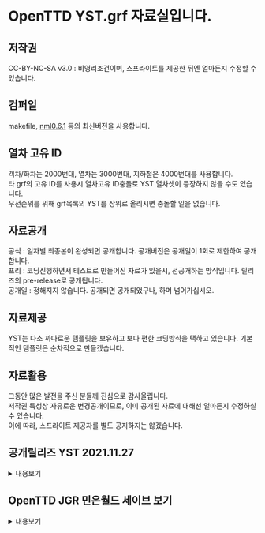 # OpenTTD YST.grf 자료실입니다.
## 저작권
 CC-BY-NC-SA v3.0 : 비영리조건이며, 스프라이트를 제공한 뒤엔 얼마든지 수정할 수 있습니다.<br>

## 컴퍼일
makefile, [nml0.6.1](https://github.com/OpenTTD/nml) 등의 최신버전을 사용합니다.<br>

## 열차 고유 ID
객차/화차는 2000번대, 열차는 3000번대, 지하철은 4000번대를 사용합니다. <br>
타 grf의 고유 ID를 사용시 열차고유 ID충돌로 YST 열차셋이 등장하지 않을 수도 있습니다.<br>
우선순위를 위해 grf목록의 YST를 상위로 올리시면 충돌할 일을 없습니다.<br>

## 자료공개
공식 : 일자별 최종본이 완성되면 공개합니다. 공개버전은 공개일이 1회로 제한하여 공개합니다.<br>
프리 : 코딩진행하면서 테스트로 만들어진 자료가 있을시, 선공개하는 방식입니다. 릴리즈의 pre-release로 공개됩니다.<br>
공개일 : 정해지지 않습니다. 공개되면 공개되었구나, 하며 넘어가십시오.<br>

## 자료제공
YST는 다소 까다로운 템플릿을 보유하고 보다 편한 코딩방식을 택하고 있습니다. 기본적인 템플릿은 순차적으로 만들겠습니다.<br>

## 자료활용
그동안 많은 발전을 주신 분들께 진심으로 감사올립니다.<br>
저작권 특성상 자유로운 변경공개이므로, 이미 공개된 자료에 대해선 얼마든지 수정하실 수 있습니다.<br>
이에 따라, 스프라이트 제공자를 별도 공지하지는 않겠습니다.<br>

## 공개릴리즈  YST 2021.11.27
<details markdown="1">
<summary>내용보기</summary>
[YST 2021.11.27](https://github.com/evepoi/YST.grf/releases/tag/2021.11.27)<br>
- 운전차량 도색미변경 차량 : (E300, Glory600, Talgo250, TGV-Duplex, TGV Old Duplex, TGV Old Pos, TGV Pos) 도색가능토록 수정. / 운전차량만 있는 차량이므로, 수송량이 없어야 함. 구매목록에서는 수송량이 1로 표시되지만, 구매후 수송량은 없도록 설정되어 있음. 도색이 존재하는 경우엔 코드상 수송량이 1이상 되어야하는 단점이 있어야 하기에 구매목록에 1의 표시는 게임상 코드이므로 수정할 수는 없음. 타 GRF도 동일하게 적용하고 있음. ([#26](https://github.com/evepoi/YST.grf/issues/26))
</details>

## OpenTTD JGR 민은월드 세이브 보기
<details markdown="1">
<summary>내용보기</summary>
- 곧 링크가 적용됩니다.
</details>
